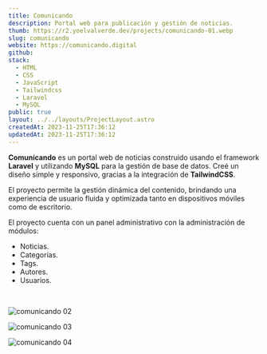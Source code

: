 ```yaml
---
title: Comunicando
description: Portal web para publicación y gestión de noticias.
thumb: https://r2.yoelvalverde.dev/projects/comunicando-01.webp
slug: comunicando
website: https://comunicando.digital
github:
stack:
  - HTML
  - CSS
  - JavaScript
  - Tailwindcss
  - Laravel
  - MySQL
public: true
layout: ../../layouts/ProjectLayout.astro
createdAt: 2023-11-25T17:36:12
updatedAt: 2023-11-25T17:36:12
---
```


**Comunicando** es un portal web de noticias construido usando el framework **Laravel** y utilizando **MySQL** para la gestión de base de datos. Creé un diseño simple y responsivo, gracias a la integración de **TailwindCSS**.

El proyecto permite la gestión dinámica del contenido, brindando una experiencia de usuario fluida y optimizada tanto en dispositivos móviles como de escritorio.

El proyecto cuenta con un panel administrativo con la administración de módulos:

- Noticias.
- Categorías.
- Tags.
- Autores.
- Usuarios.

<br />

![comunicando 02](https://r2.yoelvalverde.dev/projects/comunicando-02.webp)

![comunicando 03](https://r2.yoelvalverde.dev/projects/comunicando-03.webp)

![comunicando 04](https://r2.yoelvalverde.dev/projects/comunicando-04.webp)
